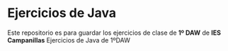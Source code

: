 # Ejercicios de Java
Este repositorio es para guardar los ejercicios de clase de **1º DAW** de **IES Campanillas** 
Ejercicios de Java de 1ºDAW
